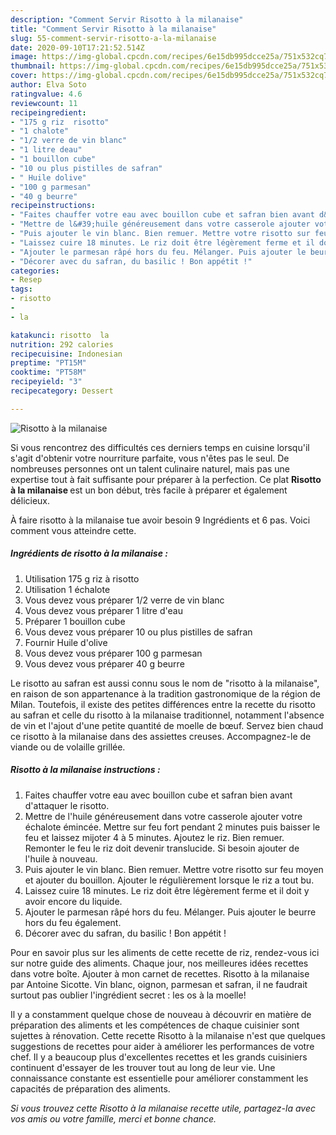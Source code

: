 ```yaml
---
description: "Comment Servir Risotto à la milanaise"
title: "Comment Servir Risotto à la milanaise"
slug: 55-comment-servir-risotto-a-la-milanaise
date: 2020-09-10T17:21:52.514Z
image: https://img-global.cpcdn.com/recipes/6e15db995dcce25a/751x532cq70/risotto-a-la-milanaise-photo-principale-de-la-recette.jpg
thumbnail: https://img-global.cpcdn.com/recipes/6e15db995dcce25a/751x532cq70/risotto-a-la-milanaise-photo-principale-de-la-recette.jpg
cover: https://img-global.cpcdn.com/recipes/6e15db995dcce25a/751x532cq70/risotto-a-la-milanaise-photo-principale-de-la-recette.jpg
author: Elva Soto
ratingvalue: 4.6
reviewcount: 11
recipeingredient:
- "175 g riz  risotto"
- "1 chalote"
- "1/2 verre de vin blanc"
- "1 litre deau"
- "1 bouillon cube"
- "10 ou plus pistilles de safran"
- " Huile dolive"
- "100 g parmesan"
- "40 g beurre"
recipeinstructions:
- "Faites chauffer votre eau avec bouillon cube et safran bien avant d&#39;attaquer le risotto."
- "Mettre de l&#39;huile généreusement dans votre casserole ajouter votre échalote émincée. Mettre sur feu fort pendant 2 minutes puis baisser le feu et laissez mijoter 4 à 5 minutes. Ajoutez le riz. Bien remuer. Remonter le feu le riz doit devenir translucide. Si besoin ajouter de l&#39;huile à nouveau."
- "Puis ajouter le vin blanc. Bien remuer. Mettre votre risotto sur feu moyen et ajouter du bouillon. Ajouter le régulièrement lorsque le riz a tout bu."
- "Laissez cuire 18 minutes. Le riz doit être légèrement ferme et il doit y avoir encore du liquide."
- "Ajouter le parmesan râpé hors du feu. Mélanger. Puis ajouter le beurre hors du feu également."
- "Décorer avec du safran, du basilic ! Bon appétit !"
categories:
- Resep
tags:
- risotto
- 
- la

katakunci: risotto  la 
nutrition: 292 calories
recipecuisine: Indonesian
preptime: "PT15M"
cooktime: "PT58M"
recipeyield: "3"
recipecategory: Dessert

---
```



![Risotto à la milanaise](https://img-global.cpcdn.com/recipes/6e15db995dcce25a/751x532cq70/risotto-a-la-milanaise-photo-principale-de-la-recette.jpg)

Si vous rencontrez des difficultés ces derniers temps en cuisine lorsqu'il s'agit d'obtenir votre nourriture parfaite, vous n'êtes pas le seul. De nombreuses personnes ont un talent culinaire naturel, mais pas une expertise tout à fait suffisante pour préparer à la perfection. Ce plat <strong> Risotto à la milanaise </strong> est un bon début, très facile à préparer et également délicieux.

<!--inarticleads1-->

À faire risotto à la milanaise tue avoir besoin 9 Ingrédients et 6 pas. Voici comment vous atteindre cette.

##### Ingrédients de risotto à la milanaise :

1. Utilisation 175 g riz à risotto
1. Utilisation 1 échalote
1. Vous devez vous préparer 1/2 verre de vin blanc
1. Vous devez vous préparer 1 litre d&#39;eau
1. Préparer 1 bouillon cube
1. Vous devez vous préparer 10 ou plus pistilles de safran
1. Fournir  Huile d&#39;olive
1. Vous devez vous préparer 100 g parmesan
1. Vous devez vous préparer 40 g beurre


Le risotto au safran est aussi connu sous le nom de &#34;risotto à la milanaise&#34;, en raison de son appartenance à la tradition gastronomique de la région de Milan. Toutefois, il existe des petites différences entre la recette du risotto au safran et celle du risotto à la milanaise traditionnel, notamment l&#39;absence de vin et l&#39;ajout d&#39;une petite quantité de moelle de bœuf. Servez bien chaud ce risotto à la milanaise dans des assiettes creuses. Accompagnez-le de viande ou de volaille grillée. 

<!--inarticleads2-->

##### Risotto à la milanaise instructions :

1. Faites chauffer votre eau avec bouillon cube et safran bien avant d&#39;attaquer le risotto.
1. Mettre de l&#39;huile généreusement dans votre casserole ajouter votre échalote émincée. Mettre sur feu fort pendant 2 minutes puis baisser le feu et laissez mijoter 4 à 5 minutes. Ajoutez le riz. Bien remuer. Remonter le feu le riz doit devenir translucide. Si besoin ajouter de l&#39;huile à nouveau.
1. Puis ajouter le vin blanc. Bien remuer. Mettre votre risotto sur feu moyen et ajouter du bouillon. Ajouter le régulièrement lorsque le riz a tout bu.
1. Laissez cuire 18 minutes. Le riz doit être légèrement ferme et il doit y avoir encore du liquide.
1. Ajouter le parmesan râpé hors du feu. Mélanger. Puis ajouter le beurre hors du feu également.
1. Décorer avec du safran, du basilic ! Bon appétit !


Pour en savoir plus sur les aliments de cette recette de riz, rendez-vous ici sur notre guide des aliments. Chaque jour, nos meilleures idées recettes dans votre boîte. Ajouter à mon carnet de recettes. Risotto à la milanaise par Antoine Sicotte. Vin blanc, oignon, parmesan et safran, il ne faudrait surtout pas oublier l&#39;ingrédient secret : les os à la moelle! 

<!--inarticleads1-->

<p>
Il y a constamment quelque chose de nouveau à découvrir en matière de préparation des aliments et les compétences de chaque cuisinier sont sujettes à rénovation. Cette recette Risotto à la milanaise n'est que quelques suggestions de recettes pour aider à améliorer les performances de votre chef. Il y a beaucoup plus d'excellentes recettes et les grands cuisiniers continuent d'essayer de les trouver tout au long de leur vie. Une connaissance constante est essentielle pour améliorer constamment les capacités de préparation des aliments.
</p>

<p>
<i>Si vous trouvez cette Risotto à la milanaise recette utile, partagez-la avec vos amis ou votre famille, merci et bonne chance.</i>
</p>
